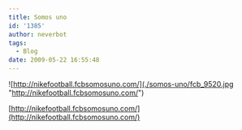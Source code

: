 ```yaml
---
title: Somos uno
id: '1385'
author: neverbot
tags:
  - Blog
date: 2009-05-22 16:55:48
---
```


![http://nikefootball.fcbsomosuno.com/](./somos-uno/fcb_9520.jpg "http://nikefootball.fcbsomosuno.com/")

[http://nikefootball.fcbsomosuno.com/](http://nikefootball.fcbsomosuno.com/)